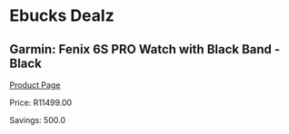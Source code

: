 
# Ebucks Dealz
## Garmin: Fenix 6S PRO Watch with Black Band - Black
[Product Page](https://www.ebucks.com/web/shop/productSelected.do?prodId=646535767&catId=872270976)

Price: R11499.00

Savings: 500.0


	